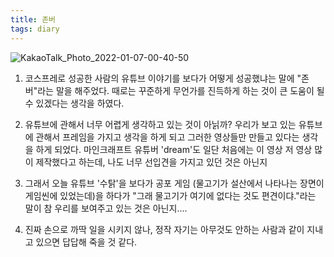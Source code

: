 ```yaml
---
title: 존버
tags: diary
---
```


![KakaoTalk_Photo_2022-01-07-00-40-50](https://user-images.githubusercontent.com/50545088/148409016-4708feca-3b33-44bb-9820-01343a214e34.jpeg)


1. 코스프레로 성공한 사람의 유튜브 이야기를 보다가 어떻게 성공했냐는 말에 "존버"라는 말을 해주었다. 때로는 꾸준하게 무언가를 진득하게 하는 것이 큰 도움이 될 수 있겠다는 생각을 하였다.

2. 유튜브에 관해서 너무 어렵게 생각하고 있는 것이 아닑까? 우리가 보고 있는 유튜브에 관해서 프레임을 가지고 생각을 하게 되고 그러한 영상들만 만들고 있다는 생각을 하게 되었다. 마인크래프트 유튜버 'dream'도 일단 처음에는 이 영상 저 영상 많이 제작했다고 하는데, 나도 너무 선입견을 가지고 있던 것은 아닌지

3. 그래서 오늘 유튜브 '수탉'을 보다가 공포 게임 (물고기가 설산에서 나타나는 장면이 게임씬에 있었는데)을 하다가 "그래 물고기가 여기에 없다는 것도 편견이댜."라는 말이 참 우리를 보여주고 있는 것은 아닌지....

4. 진짜 손으로 까딱 일을 시키지 않나, 정작 자기는 아무것도 안하는 사람과 같이 지내고 있으면 답답해 죽을 것 같다.